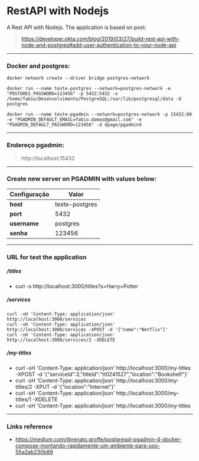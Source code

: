 # RestAPI with Nodejs

A Rest API with Nodejs. The application is based on post: 
> https://developer.okta.com/blog/2019/03/27/build-rest-api-with-node-and-postgres#add-user-authentication-to-your-node-api

---
### Docker and postgres:
```shell
docker network create --driver bridge postgres-network

docker run --name teste-postgres --network=postgres-network -e "POSTGRES_PASSWORD=123456" -p 5432:5432 -v /home/fabio/Desenvolvimento/PostgreSQL:/var/lib/postgresql/data -d postgres

docker run --name teste-pgadmin --network=postgres-network -p 15432:80 -e "PGADMIN_DEFAULT_EMAIL=fabio.damas@gmail.com" -e "PGADMIN_DEFAULT_PASSWORD=123456" -d dpage/pgadmin4
```

---
### Endereço pgadmin: 
> http://localhost:15432 


---
### Create new server on PGADMIN with values below:
Configuração | Valor
------------ | -------------
**host** | teste-postgres
**port** | 5432
**username** | postgres
**senha**| 123456

---
### URL for test the application
##### /titles
* curl -s http://localhost:3000/titles?s=Harry+Potter

##### /services
```shell
curl -sH 'Content-Type: application/json' http://localhost:3000/services
curl -sH 'Content-Type: application/json' http://localhost:3000/services -XPOST -d '{"name":"Netflix"}'
curl -sH 'Content-Type: application/json' http://localhost:3000/services/2 -XDELETE
```

##### /my-titles
* curl -sH 'Content-Type: application/json' http://localhost:3000/my-titles -XPOST -d '{"serviceId":3,"titleId":"tt0241527","location":"Bookshelf"}'
* curl -sH 'Content-Type: application/json' http://localhost:3000/my-titles/2 -XPUT -d '{"location":"Internet"}'
* curl -sH 'Content-Type: application/json' http://localhost:3000/my-titles/1 -XDELETE
* curl -sH 'Content-Type: application/json' http://localhost:3000/my-titles

---
### Links reference
* https://medium.com/@renato.groffe/postgresql-pgadmin-4-docker-compose-montando-rapidamente-um-ambiente-para-uso-55a2ab230b89





 







